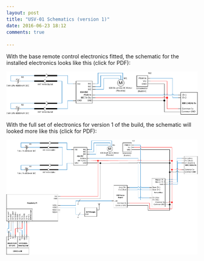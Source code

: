 ```yaml
---
layout: post
title: "USV-01 Schematics (version 1)"
date: 2016-06-23 18:12
comments: true

---
```


With the base remote control electronics fitted, the schematic for the installed electronics looks like this (click for PDF):

[![Base RC Electronics Schematic](/img/projects/usv-01/base-rc-schematic.png)](/projects/usv-01/base-rc-schematic.pdf)

With the full set of electronics for version 1 of the build, the schematic will looked more like this (click for PDF):

[![Full Electronics Schematic](/img/projects/usv-01/full-schematic.png)](/projects/usv-01/full-schematic.pdf)

